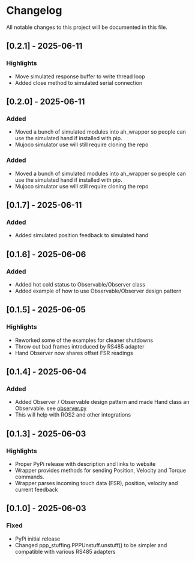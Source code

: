 # Changelog

All notable changes to this project will be documented in this file.

## [0.2.1] - 2025-06-11
### Highlights
- Move simulated response buffer to write thread loop
- Added close method to simulated serial connection

## [0.2.0] - 2025-06-11
### Added
- Moved a bunch of simulated modules into ah_wrapper so people can use the 
simulated hand if installed with pip.
- Mujoco simulator use will still require cloning the repo
### Added
- Moved a bunch of simulated modules into ah_wrapper so people can use the 
simulated hand if installed with pip.
- Mujoco simulator use will still require cloning the repo

## [0.1.7] - 2025-06-11
### Added
- Added simulated position feedback to simulated hand

## [0.1.6] - 2025-06-06
### Added
- Added hot cold status to Observable/Observer class
- Added example of how to use Observable/Observer design pattern

## [0.1.5] - 2025-06-05
### Highlights
- Reworked some of the examples for cleaner shutdowns
- Throw out bad frames introduced by RS485 adapter
- Hand Observer now shares offset FSR readings

## [0.1.4] - 2025-06-04
### Added
- Added Observer / Observable design pattern and made Hand class an Observable.
  see [observer.py](https://github.com/psyonicinc/ability-hand-api/blob/master/python/ah_wrapper/observer.py)
- This will help with ROS2 and other integrations

## [0.1.3] - 2025-06-03
### Highlights
- Proper PyPi release with description and links to website
- Wrapper provides methods for sending Position, Velocity and Torque commands. 
- Wrapper parses incoming touch data (FSR), position, velocity and current
  feedback

## [0.1.0] - 2025-06-03
### Fixed
- PyPi initial release
- Changed ppp_stuffing.PPPUnstuff.unstuff() to be simpler and compatible with
  various RS485 adapters 
